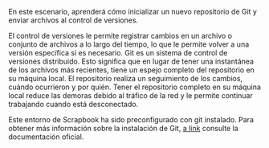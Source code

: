 En este escenario, aprenderá cómo inicializar un nuevo repositorio de Git y enviar archivos al control de versiones.

El control de versiones le permite registrar cambios en un archivo o conjunto de archivos a lo largo del tiempo, lo que le permite volver a una versión específica si es necesario. Git es un sistema de control de versiones distribuido. Esto significa que en lugar de tener una instantánea de los archivos más recientes, tiene un espejo completo del repositorio en su máquina local. El repositorio realiza un seguimiento de los cambios, cuándo ocurrieron y por quién. Tener el repositorio completo en su máquina local reduce las demoras debido al tráfico de la red y le permite continuar trabajando cuando está desconectado.

Este entorno de Scrapbook ha sido preconfigurado con git instalado. Para obtener más información sobre la instalación de Git, [a link](https://git-scm.com/book/en/v2/Getting-Started-Installing-Git) consulte la documentación oficial.

